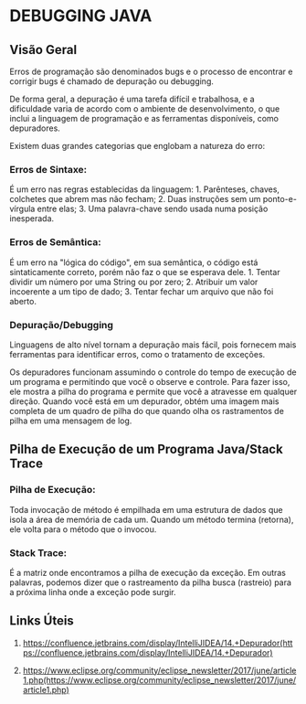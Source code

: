 # DEBUGGING JAVA

## Visão Geral

Erros de programação são denominados bugs e o processo de encontrar e corrigir bugs é chamado de depuração ou
debugging.

De forma geral, a depuração é uma tarefa difícil e trabalhosa, e a dificuldade varia de acordo com o ambiente de desenvolvimento, o que inclui a linguagem de programação e as ferramentas disponíveis, como depuradores.

Existem duas grandes categorias que englobam a natureza do erro:

### Erros de Sintaxe:

É um erro nas regras establecidas da linguagem: 1. Parênteses, chaves, colchetes que abrem mas não fecham; 2. Duas instruções sem um ponto-e-vírgula entre elas; 3. Uma palavra-chave sendo usada numa posição inesperada.

### Erros de Semântica:

É um erro na "lógica do código", em sua semântica, o código está sintaticamente correto, porém não faz o que se esperava dele. 1. Tentar dividir um número por uma String ou por zero; 2. Atribuir um valor incoerente a um tipo de dado; 3. Tentar fechar um arquivo que não foi aberto.

### Depuração/Debugging

Linguagens de alto nível tornam a depuração mais fácil, pois fornecem mais ferramentas para identificar erros, como o tratamento de exceções.

Os depuradores funcionam assumindo o controle do tempo de execução de um programa e permitindo que você o observe e controle. Para fazer isso, ele mostra a pilha do programa e permite que você a atravesse em qualquer direção. Quando você está em um depurador, obtém uma imagem mais completa de um quadro de pilha do que quando olha os rastramentos de pilha em uma mensagem de log.

## Pilha de Execução de um Programa Java/Stack Trace

### Pilha de Execução:

Toda invocação de método é empilhada em uma estrutura de dados que isola a área de memória de cada um. Quando um método termina (retorna), ele volta para o método que o invocou.

### Stack Trace:

É a matriz onde encontramos a pilha de execução da exceção. Em outras palavras, podemos dizer que o rastreamento da pilha busca (rastreio) para a próxima linha onde a exceção pode surgir.

## Links Úteis

1. https://confluence.jetbrains.com/display/IntelliJIDEA/14.+Depurador(https://confluence.jetbrains.com/display/IntelliJIDEA/14.+Depurador)

2. https://www.eclipse.org/community/eclipse_newsletter/2017/june/article1.php(https://www.eclipse.org/community/eclipse_newsletter/2017/june/article1.php)

